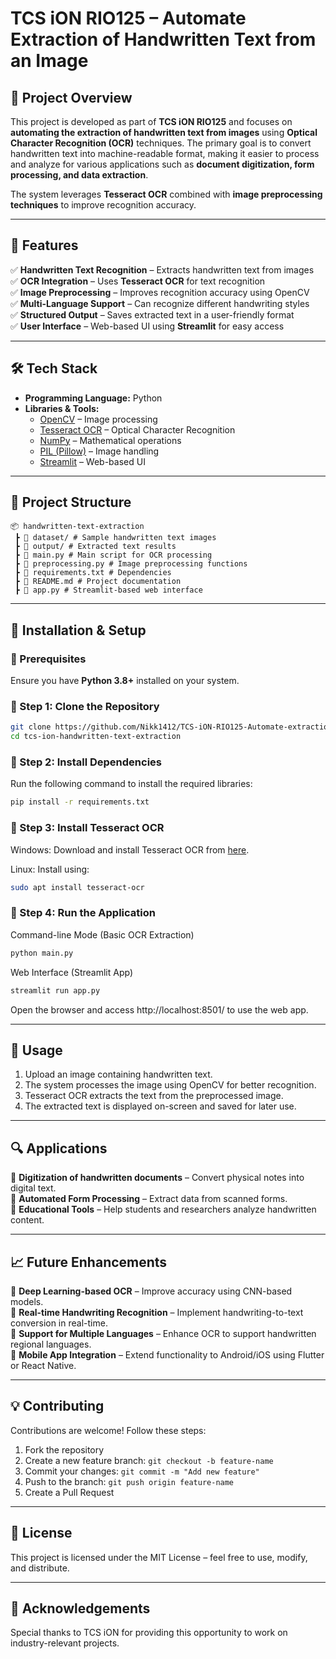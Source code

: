 # TCS iON RIO125 – Automate Extraction of Handwritten Text from an Image

## 📌 Project Overview
This project is developed as part of **TCS iON RIO125** and focuses on **automating the extraction of handwritten text from images** using **Optical Character Recognition (OCR)** techniques. The primary goal is to convert handwritten text into machine-readable format, making it easier to process and analyze for various applications such as **document digitization, form processing, and data extraction**.

The system leverages **Tesseract OCR** combined with **image preprocessing techniques** to improve recognition accuracy.

---

## 🚀 Features
✅ **Handwritten Text Recognition** – Extracts handwritten text from images  
✅ **OCR Integration** – Uses **Tesseract OCR** for text recognition  
✅ **Image Preprocessing** – Improves recognition accuracy using OpenCV  
✅ **Multi-Language Support** – Can recognize different handwriting styles  
✅ **Structured Output** – Saves extracted text in a user-friendly format  
✅ **User Interface** – Web-based UI using **Streamlit** for easy access  

---

## 🛠️ Tech Stack
- **Programming Language:** Python  
- **Libraries & Tools:**  
  - [OpenCV](https://opencv.org/) – Image processing  
  - [Tesseract OCR](https://github.com/tesseract-ocr/tesseract) – Optical Character Recognition  
  - [NumPy](https://numpy.org/) – Mathematical operations  
  - [PIL (Pillow)](https://pillow.readthedocs.io/en/stable/) – Image handling  
  - [Streamlit](https://streamlit.io/) – Web-based UI  

---

## 📂 Project Structure
```
📦 handwritten-text-extraction
 ┣ 📂 dataset/ # Sample handwritten text images
 ┣ 📂 output/ # Extracted text results
 ┣ 📜 main.py # Main script for OCR processing
 ┣ 📜 preprocessing.py # Image preprocessing functions
 ┣ 📜 requirements.txt # Dependencies
 ┣ 📜 README.md # Project documentation
 ┣ 📜 app.py # Streamlit-based web interface
```

---

## 🔧 Installation & Setup

### 🔹 Prerequisites
Ensure you have **Python 3.8+** installed on your system.

### 🔹 Step 1: Clone the Repository
```bash
git clone https://github.com/Nikk1412/TCS-iON-RIO125-Automate-extraction-of-handwritten-text-from-an-image.git
cd tcs-ion-handwritten-text-extraction
```

### 🔹 Step 2: Install Dependencies
Run the following command to install the required libraries:

```bash
pip install -r requirements.txt
```

### 🔹 Step 3: Install Tesseract OCR
Windows: Download and install Tesseract OCR from [here](https://github.com/UB-Mannheim/tesseract/wiki).

Linux: Install using:

```bash
sudo apt install tesseract-ocr
```

### 🔹 Step 4: Run the Application
Command-line Mode (Basic OCR Extraction)

```bash
python main.py
```

Web Interface (Streamlit App)

```bash
streamlit run app.py
```

Open the browser and access http://localhost:8501/ to use the web app.

---

## 📸 Usage
1. Upload an image containing handwritten text.
2. The system processes the image using OpenCV for better recognition.
3. Tesseract OCR extracts the text from the preprocessed image.
4. The extracted text is displayed on-screen and saved for later use.

---

## 🔍 Applications
🔹 **Digitization of handwritten documents** – Convert physical notes into digital text.  
🔹 **Automated Form Processing** – Extract data from scanned forms.  
🔹 **Educational Tools** – Help students and researchers analyze handwritten content.  

---

## 📈 Future Enhancements
🔸 **Deep Learning-based OCR** – Improve accuracy using CNN-based models.  
🔸 **Real-time Handwriting Recognition** – Implement handwriting-to-text conversion in real-time.  
🔸 **Support for Multiple Languages** – Enhance OCR to support handwritten regional languages.  
🔸 **Mobile App Integration** – Extend functionality to Android/iOS using Flutter or React Native.  

---

## 💡 Contributing
Contributions are welcome! Follow these steps:

1. Fork the repository
2. Create a new feature branch: `git checkout -b feature-name`
3. Commit your changes: `git commit -m "Add new feature"`
4. Push to the branch: `git push origin feature-name`
5. Create a Pull Request

---

## 📄 License
This project is licensed under the MIT License – feel free to use, modify, and distribute.

---

## 🙌 Acknowledgements
Special thanks to TCS iON for providing this opportunity to work on industry-relevant projects.

